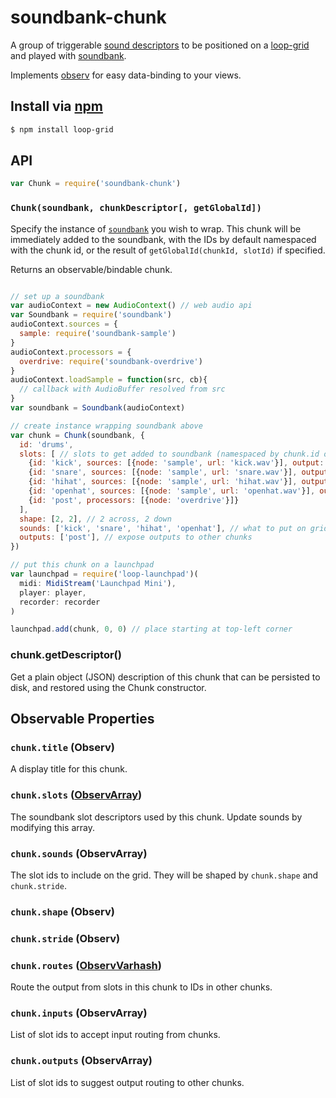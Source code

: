 soundbank-chunk
===

A group of triggerable [sound descriptors](https://github.com/mmckegg/audio-slot) to be positioned on a [loop-grid](https://github.com/mmckegg/loop-grid) and played with [soundbank](https://github.com/mmckegg/soundbank).

Implements [observ](https://github.com/raynos/observ) for easy data-binding to your views.

## Install via [npm](https://npmjs.org/packages/loop-grid)

```bash
$ npm install loop-grid
```

## API

```js
var Chunk = require('soundbank-chunk')
```

### `Chunk(soundbank, chunkDescriptor[, getGlobalId])`

Specify the instance of [`soundbank`](https://github.com/mmckegg/soundbank) you wish to wrap. This chunk will be immediately added to the soundbank, with the IDs by default namespaced with the chunk id, or the result of `getGlobalId(chunkId, slotId)` if specified.

Returns an observable/bindable chunk.

```js

// set up a soundbank
var audioContext = new AudioContext() // web audio api
var Soundbank = require('soundbank')
audioContext.sources = {
  sample: require('soundbank-sample')
}
audioContext.processors = {
  overdrive: require('soundbank-overdrive')
}
audioContext.loadSample = function(src, cb){
  // callback with AudioBuffer resolved from src
}
var soundbank = Soundbank(audioContext)

// create instance wrapping soundbank above
var chunk = Chunk(soundbank, {
  id: 'drums',
  slots: [ // slots to get added to soundbank (namespaced by chunk.id or getUniqueId())
    {id: 'kick', sources: [{node: 'sample', url: 'kick.wav'}], output: 'post'},
    {id: 'snare', sources: [{node: 'sample', url: 'snare.wav'}], output: 'post'},
    {id: 'hihat', sources: [{node: 'sample', url: 'hihat.wav'}], output: 'post'},
    {id: 'openhat', sources: [{node: 'sample', url: 'openhat.wav'}], output: 'post'},
    {id: 'post', processors: [{node: 'overdrive'}]}
  ],
  shape: [2, 2], // 2 across, 2 down
  sounds: ['kick', 'snare', 'hihat', 'openhat'], // what to put on grid
  outputs: ['post'], // expose outputs to other chunks
})

// put this chunk on a launchpad
var launchpad = require('loop-launchpad')(
  midi: MidiStream('Launchpad Mini'),
  player: player, 
  recorder: recorder
)

launchpad.add(chunk, 0, 0) // place starting at top-left corner
```

### chunk.getDescriptor()

Get a plain object (JSON) description of this chunk that can be persisted to disk, and restored using the Chunk constructor.

## Observable Properties

### `chunk.title` (Observ)

A display title for this chunk.

### `chunk.slots` ([ObservArray](https://github.com/raynos/observ-array))

The soundbank slot descriptors used by this chunk. Update sounds by modifying this array.

### `chunk.sounds` (ObservArray)

The slot ids to include on the grid. They will be shaped by `chunk.shape` and `chunk.stride`.

### `chunk.shape` (Observ)

### `chunk.stride` (Observ)

### `chunk.routes` ([ObservVarhash](https://github.com/nrw/observ-varhash))

Route the output from slots in this chunk to IDs in other chunks.

### `chunk.inputs` (ObservArray)

List of slot ids to accept input routing from chunks.

### `chunk.outputs` (ObservArray)

List of slot ids to suggest output routing to other chunks.